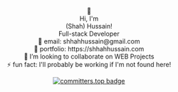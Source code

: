 <p align="center">
  👋 <br />
  Hi, I'm <br />
  (Shah) Hussain!<br />
  Full-stack Developer <br />
  📧 email: shhahhussain@gmail.com <br />
  🎨 portfolio: https://shhahhussain.com <br />
  👯 I’m looking to collaborate on WEB Projects <br />
  ⚡ fun fact: I'll probably be working if I'm not found here! <br />
</p>

<p align="center">
  <a href="https://user-badge.committers.top/pakistan_private/shhahhussain">
    <img src="https://user-badge.committers.top/pakistan_private/shhahhussain.svg" alt="committers.top badge" />
  </a>
</p>
